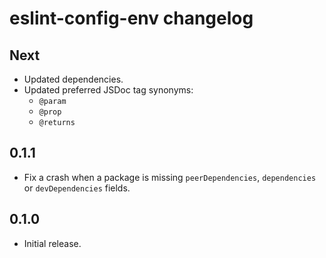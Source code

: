 # eslint-config-env changelog

## Next

- Updated dependencies.
- Updated preferred JSDoc tag synonyms:
  - `@param`
  - `@prop`
  - `@returns`

## 0.1.1

- Fix a crash when a package is missing `peerDependencies`, `dependencies` or `devDependencies` fields.

## 0.1.0

- Initial release.
